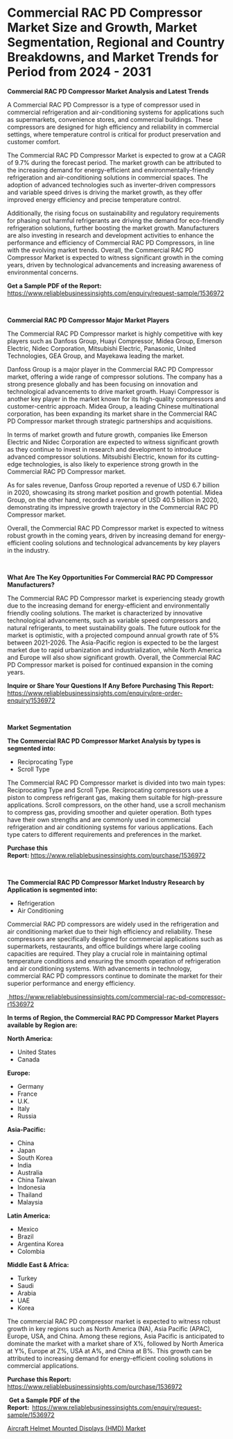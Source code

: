 <p><h1>Commercial RAC PD Compressor Market Size and Growth, Market Segmentation, Regional and Country Breakdowns, and Market Trends for Period from 2024 -  2031</h1></p><p><strong>Commercial RAC PD Compressor Market Analysis and Latest Trends</strong></p>
<p><p>A Commercial RAC PD Compressor is a type of compressor used in commercial refrigeration and air-conditioning systems for applications such as supermarkets, convenience stores, and commercial buildings. These compressors are designed for high efficiency and reliability in commercial settings, where temperature control is critical for product preservation and customer comfort.</p><p>The Commercial RAC PD Compressor Market is expected to grow at a CAGR of 9.7% during the forecast period. The market growth can be attributed to the increasing demand for energy-efficient and environmentally-friendly refrigeration and air-conditioning solutions in commercial spaces. The adoption of advanced technologies such as inverter-driven compressors and variable speed drives is driving the market growth, as they offer improved energy efficiency and precise temperature control.</p><p>Additionally, the rising focus on sustainability and regulatory requirements for phasing out harmful refrigerants are driving the demand for eco-friendly refrigeration solutions, further boosting the market growth. Manufacturers are also investing in research and development activities to enhance the performance and efficiency of Commercial RAC PD Compressors, in line with the evolving market trends. Overall, the Commercial RAC PD Compressor Market is expected to witness significant growth in the coming years, driven by technological advancements and increasing awareness of environmental concerns.</p></p>
<p><strong>Get a Sample PDF of the Report:&nbsp;</strong> <a href="https://www.reliablebusinessinsights.com/enquiry/request-sample/1536972">https://www.reliablebusinessinsights.com/enquiry/request-sample/1536972</a></p>
<p>&nbsp;</p>
<p><strong>Commercial RAC PD Compressor Major Market Players</strong></p>
<p><p>The Commercial RAC PD Compressor market is highly competitive with key players such as Danfoss Group, Huayi Compressor, Midea Group, Emerson Electric, Nidec Corporation, Mitsubishi Electric, Panasonic, United Technologies, GEA Group, and Mayekawa leading the market. </p><p>Danfoss Group is a major player in the Commercial RAC PD Compressor market, offering a wide range of compressor solutions. The company has a strong presence globally and has been focusing on innovation and technological advancements to drive market growth. Huayi Compressor is another key player in the market known for its high-quality compressors and customer-centric approach. Midea Group, a leading Chinese multinational corporation, has been expanding its market share in the Commercial RAC PD Compressor market through strategic partnerships and acquisitions.</p><p>In terms of market growth and future growth, companies like Emerson Electric and Nidec Corporation are expected to witness significant growth as they continue to invest in research and development to introduce advanced compressor solutions. Mitsubishi Electric, known for its cutting-edge technologies, is also likely to experience strong growth in the Commercial RAC PD Compressor market.</p><p>As for sales revenue, Danfoss Group reported a revenue of USD 6.7 billion in 2020, showcasing its strong market position and growth potential. Midea Group, on the other hand, recorded a revenue of USD 40.5 billion in 2020, demonstrating its impressive growth trajectory in the Commercial RAC PD Compressor market.</p><p>Overall, the Commercial RAC PD Compressor market is expected to witness robust growth in the coming years, driven by increasing demand for energy-efficient cooling solutions and technological advancements by key players in the industry.</p></p>
<p>&nbsp;</p>
<p><strong>What Are The Key Opportunities For Commercial RAC PD Compressor Manufacturers?</strong></p>
<p><p>The Commercial RAC PD Compressor market is experiencing steady growth due to the increasing demand for energy-efficient and environmentally friendly cooling solutions. The market is characterized by innovative technological advancements, such as variable speed compressors and natural refrigerants, to meet sustainability goals. The future outlook for the market is optimistic, with a projected compound annual growth rate of 5% between 2021-2026. The Asia-Pacific region is expected to be the largest market due to rapid urbanization and industrialization, while North America and Europe will also show significant growth. Overall, the Commercial RAC PD Compressor market is poised for continued expansion in the coming years.</p></p>
<p><strong>Inquire or Share Your Questions If Any Before Purchasing This Report:</strong> <a href="https://www.reliablebusinessinsights.com/enquiry/pre-order-enquiry/1536972">https://www.reliablebusinessinsights.com/enquiry/pre-order-enquiry/1536972</a></p>
<p>&nbsp;</p>
<p><strong>Market Segmentation</strong></p>
<p><strong>The Commercial RAC PD Compressor Market Analysis by types is segmented into:</strong></p>
<p><ul><li>Reciprocating Type</li><li>Scroll Type</li></ul></p>
<p><p>The Commercial RAC PD Compressor market is divided into two main types: Reciprocating Type and Scroll Type. Reciprocating compressors use a piston to compress refrigerant gas, making them suitable for high-pressure applications. Scroll compressors, on the other hand, use a scroll mechanism to compress gas, providing smoother and quieter operation. Both types have their own strengths and are commonly used in commercial refrigeration and air conditioning systems for various applications. Each type caters to different requirements and preferences in the market.</p></p>
<p><strong>Purchase this Report:&nbsp;</strong><a href="https://www.reliablebusinessinsights.com/purchase/1536972">https://www.reliablebusinessinsights.com/purchase/1536972</a></p>
<p>&nbsp;</p>
<p><strong>The Commercial RAC PD Compressor Market Industry Research by Application is segmented into:</strong></p>
<p><ul><li>Refrigeration</li><li>Air Conditioning</li></ul></p>
<p><p>Commercial RAC PD compressors are widely used in the refrigeration and air conditioning market due to their high efficiency and reliability. These compressors are specifically designed for commercial applications such as supermarkets, restaurants, and office buildings where large cooling capacities are required. They play a crucial role in maintaining optimal temperature conditions and ensuring the smooth operation of refrigeration and air conditioning systems. With advancements in technology, commercial RAC PD compressors continue to dominate the market for their superior performance and energy efficiency.</p></p>
<p><a href="https://www.reliablebusinessinsights.com/commercial-rac-pd-compressor-r1536972">&nbsp;https://www.reliablebusinessinsights.com/commercial-rac-pd-compressor-r1536972</a></p>
<p><strong>In terms of Region, the Commercial RAC PD Compressor Market Players available by Region are:</strong></p>
<p>
    <p> <strong> North America: </strong>
        <ul>
            <li>United States</li>
            <li>Canada</li>
        </ul>
        </p> 
    <p> <strong> Europe: </strong>
        <ul>
            <li>Germany</li>
            <li>France</li>
            <li>U.K.</li>
            <li>Italy</li>
            <li>Russia</li>
        </ul>
        </p> 
    <p> <strong> Asia-Pacific: </strong>
        <ul>
            <li>China</li>
            <li>Japan</li>
            <li>South Korea</li>
            <li>India</li>
            <li>Australia</li>
            <li>China Taiwan</li>
            <li>Indonesia</li>
            <li>Thailand</li>
            <li>Malaysia</li>
        </ul>
        </p> 
    <p> <strong> Latin America: </strong>
        <ul>
            <li>Mexico</li>
            <li>Brazil</li>
            <li>Argentina Korea</li>
            <li>Colombia</li>
        </ul>
        </p> 
    <p> <strong> Middle East & Africa: </strong>
        <ul>
            <li>Turkey</li>
            <li>Saudi</li>
            <li>Arabia</li>
            <li>UAE</li>
            <li>Korea</li>
        </ul>
    </p>
    </p>
<p><p>The commercial RAC PD compressor market is expected to witness robust growth in key regions such as North America (NA), Asia Pacific (APAC), Europe, USA, and China. Among these regions, Asia Pacific is anticipated to dominate the market with a market share of X%, followed by North America at Y%, Europe at Z%, USA at A%, and China at B%. This growth can be attributed to increasing demand for energy-efficient cooling solutions in commercial applications.</p></p>
<p><strong>Purchase this Report: </strong><a href="https://www.reliablebusinessinsights.com/purchase/1536972">https://www.reliablebusinessinsights.com/purchase/1536972</a></p>
<p>&nbsp;<strong>Get a Sample PDF of the Report:&nbsp;&nbsp;</strong><a href="https://www.reliablebusinessinsights.com/enquiry/request-sample/1536972">https://www.reliablebusinessinsights.com/enquiry/request-sample/1536972</a></p>
<p><strong></strong></p>
<p><p><a href="https://github.com/ofpaqrof92/Market-Research-Report-List-1/blob/main/aircraft-helmet-mounted-displays-hmd-market.md">Aircraft Helmet Mounted Displays (HMD) Market</a></p></p>